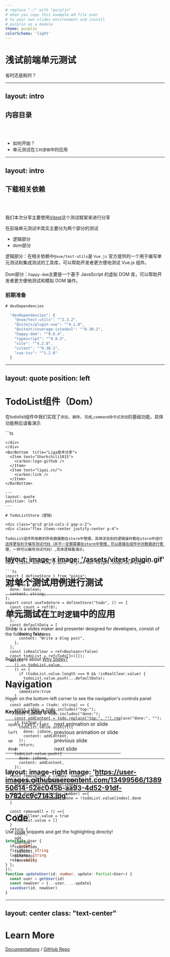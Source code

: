 ```yaml
---
# replace "./" with "purplin"
# when you copy this example.md file over
# to your own slidev environment and install
# purplin as a module
theme: purplin
colorSchema: 'light'
---
```


# 浅试前端单元测试

省时还是耗时？

<BarBottom  title="Liga技术分享">
  <Item text="Sharkchili1015">
    <carbon:logo-github />
  </Item>
  <Item text="ligai.cn/">
    <carbon:link />
  </Item>
</BarBottom>

---
layout: intro
---

## 内容目录

<br />
<br />

- 如何开始？
- 单元测试在`工时逻辑`中的应用

<BarBottom  title="Liga技术分享">
  <Item text="Sharkchili1015">
    <carbon:logo-github />
  </Item>
  <Item text="ligai.cn/">
    <carbon:link />
  </Item>
</BarBottom>

---
layout: intro
---

## 下载相关依赖

<br />
<br />

<div class="grid grid-cols-2 gap-x-4">
<div>

我们本次分享主要使用[Vitest](https://vitest.dev/)这个测试框架来进行分享

在前端单元测试中其实主要分为两个部分的测试

- 逻辑部分
- dom部分

逻辑部分：在相关依赖中`@vue/test-utils`是 `Vue.js` 官方提供的一个用于编写单元测试和集成测试的工具库，可以帮助开发者更方便地测试 Vue.js 组件。
<br>
<br>
Dom部分：`happy-dom`主要是一个基于 JavaScript 的虚拟 DOM 库，可以帮助开发者更方便地测试和模拟 DOM 操作。

</div>
<div>

### 前期准备

```ts
# devDependencies

  "devDependencies": {
    "@vue/test-utils": "^2.3.2",
    "@vitejs/plugin-vue": "^4.1.0",
    "@vitest/coverage-istanbul": "^0.30.1",
    "happy-dom": "^9.8.4",
    "typescript": "^4.9.3",
    "vite": "^4.2.0",
    "vitest": "^0.30.1",
    "vue-tsc": "^1.2.0"
  }
```

</div>
</div>

<BarBottom  title="Liga技术分享">
  <Item text="Sharkchili1015">
    <carbon:logo-github />
  </Item>
  <Item text="ligai.cn/">
    <carbon:link />
  </Item>
</BarBottom>

---
layout: quote
position: left
---

# TodoList组件（Dom）
<div class="grid grid-cols-2 gap-x-2">
<div class="flex items-center justify-center">

在todolist组件中我们实现了`添加`、`删除`、`完成`,`command命令式添加`的基础功能，具体功能稍后请看演示

</div>
<div class="overflow-y-auto" style="max-height:350px;min-wight">
```ts
<template>
    <h1>ToDo App</h1>
    <div class="form">
      <label>New ToDo </label>
      <input v-model="newTodo" id="newTodo" name="newTodo" autocomplete="off" />
      <button id="newBtn" @click="addTodo()">Add ToDo</button>
      <button id="removeAllBtn" @click="store.removeAll">Remove All</button>
    </div>
    <h2>ToDo List</h2>
    <ul class="todo-ul">
      <li v-for="(todo, index) in todoList" :key="index">
        <span :class="{ done: todo.done }" @click="store.doneTodo(index)">{{
          todo.content
        }}</span>
        <button id="removeBtn" @click="store.removeTodo(index)">Remove</button>
      </li>
    </ul>
    <h4 id="empty" v-if="todoList.length === 0">Empty list.</h4>
  </template>
<script lang="ts" setup>
import { ref } from "vue";
import { useTodotore } from "../store/modules/todo";

const store = useTodotore();
const { todoList } = store;

const newTodo = ref<String>("");
function addTodo() {
  store.addTodo(newTodo.value as string);
    newTodo.value = "";
  }
</script>
```
</div>
</div>
<BarBottom  title="Liga技术分享">
  <Item text="Sharkchili1015">
    <carbon:logo-github />
  </Item>
  <Item text="ligai.cn/">
    <carbon:link />
  </Item>
</BarBottom>

---
layout: quote
position: left
---

# TodoListStore（逻辑）

<div class="grid grid-cols-2 gap-x-2">
<div class="flex items-center justify-center p-4">

TodoList组件所依赖的所有数据都在store中管理，具体涉及到的逻辑操作都在store中进行这样更有利于编写测试代码（并不一定都需要在store中管理，可以直接在组件中对数据进行管理，一样可以编写测试代码）,具体逻辑看演示。

</div>
<div class="overflow-y-auto" style="max-height:350px;min-wight">

```ts
import { defineStore } from "pinia";
import { ref, watch } from "vue";
type Todo = {
  done: boolean;
  content: string;
};
export const useTodotore = defineStore("todo", () => {
  const count = ref(0);
  const add = () => {
    count.value++;
  };
  const defaultData = [
    {
      done: false,
      content: "Write a blog post",
    },
  ];
  const isRealClear = ref<Boolean>(false)
  const todoList = ref<Todo[]>([]);
  watch(
    () => todoList.value,
    () => {
      if (todoList.value.length === 0 && !isRealClear.value) {
        todoList.value.push(...defaultData);
      }
    },{
      immediate:true
    }
  );
  const addTodo = (todo: string) => {
    const isTop = todo.includes("top:");
    const isDone = todo.includes("done:");
    const addContent = todo.replace("top:", "").replace("done:", "");
    if (isTop) {
      todoList.value.unshift({
        done: isDone,
        content: addContent,
      });
      return;
    }
    todoList.value.push({
      done: isDone,
      content: addContent,
    });
  };
  const removeTodo = (index: number) => {
    todoList.value.splice(index, 1);
    return todoList.value[index]
  };
  const doneTodo = (index:number) =>{
    todoList.value[index].done = !todoList.value[index].done
  }

  const removeAll = () =>{
    isRealClear.value = true
    todoList.value = []
  }
  return {
    count,
    add,
    addTodo,
    removeTodo,
    todoList,
    doneTodo,
    removeAll
  };
});

```
</div>
</div>
<BarBottom  title="Liga技术分享">
  <Item text="Sharkchili1015">
    <carbon:logo-github />
  </Item>
  <Item text="ligai.cn/">
    <carbon:link />
  </Item>
</BarBottom>

---
layout: image-x
image: '/assets/vitest-plugin.gif'
---

# 对单个测试用例进行测试

<BarBottom  title="Liga技术分享">
  <Item text="Sharkchili1015">
    <carbon:logo-github />
  </Item>
  <Item text="ligai.cn/">
    <carbon:link />
  </Item>
</BarBottom>

---

# 单元测试在`工时逻辑`中的应用

Slidev is a slides maker and presenter designed for developers, consist of the following features
  


<br>
<br>

Read more about [Why Slidev?](https://sli.dev/guide/why)

<BarBottom  title="Liga技术分享">
  <Item text="Sharkchili1015">
    <carbon:logo-github />
  </Item>
  <Item text="ligai.cn/">
    <carbon:link />
  </Item>
</BarBottom>

---

# Navigation

Hover on the bottom-left corner to see the navigation's controls panel

### Keyboard Shortcuts

|     |     |
| --- | --- |
| <kbd>space</kbd> / <kbd>tab</kbd> / <kbd>right</kbd> | next animation or slide |
| <kbd>left</kbd> | previous animation or slide |
| <kbd>up</kbd> | previous slide |
| <kbd>down</kbd> | next slide |

<BarBottom  title="Liga技术分享">
  <Item text="Sharkchili1015">
    <carbon:logo-github />
  </Item>
  <Item text="ligai.cn/">
    <carbon:link />
  </Item>
</BarBottom>

---
layout: image-right
image: 'https://user-images.githubusercontent.com/13499566/138950614-52ec045b-aa93-4d52-91df-b782cc9c7143.jpg'
---

# Code

Use code snippets and get the highlighting directly!

```ts
interface User {
  id: number
  firstName: string
  lastName: string
  role: string
}

function updateUser(id: number, update: Partial<User>) {
  const user = getUser(id)
  const newUser = {...user, ...update}  
  saveUser(id, newUser)
}
```

<BarBottom  title="Liga技术分享">
  <Item text="Sharkchili1015">
    <carbon:logo-github />
  </Item>
  <Item text="ligai.cn/">
    <carbon:link />
  </Item>
</BarBottom>

---
layout: center
class: "text-center"
---

# Learn More

[Documentations](https://sli.dev) / [GitHub Repo](https://github.com/slidevjs/slidev)

<BarBottom  title="Liga技术分享">
  <Item text="Sharkchili1015">
    <carbon:logo-github />
  </Item>
  <Item text="ligai.cn/">
    <carbon:link />
  </Item>
</BarBottom>
